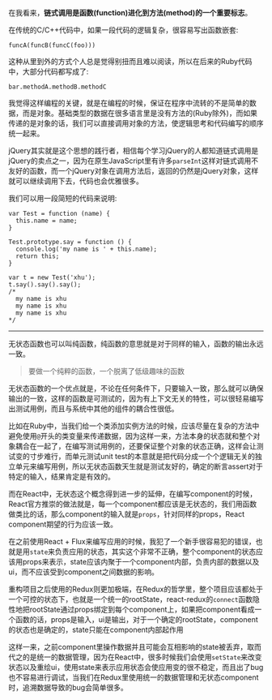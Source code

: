 在我看来，**链式调用是函数(function)进化到方法(method)的一个重要标志**。

在传统的C/C++代码中，如果一段代码的逻辑复杂，很容易写出函数嵌套:

    funcA(funcB(funcC(foo)))
    
这种从里到外的方式个人总是觉得别扭而且难以阅读，所以在后来的Ruby代码中，大部分代码都写成了:

    bar.methodA.methodB.methodC
    
我觉得这样编程的关键，就是在编程的时候，保证在程序中流转的不是简单的数据，而是对象。基础类型的数据在很多语言里是没有方法的(Ruby除外)，而如果传递的是对象的话，我们可以直接调用对象的方法，使逻辑思考和代码编写的顺序统一起来。

jQuery其实就是这个思想的践行者，相信每个学习jQuery的人都知道链式调用是jQuery的卖点之一，因为在原生JavaScript里有许多`parseInt`这样对链式调用不友好的函数，而一个jQuery对象在调用方法后，返回的仍然是jQuery对象，这样就可以继续调用下去，代码也会优雅很多。

我们可以用一段简短的代码来说明: 

    var Test = function (name) {
      this.name = name;
    }

    Test.prototype.say = function () {
      console.log('my name is ' + this.name);
      return this;
    }
    
    var t = new Test('xhu');
    t.say().say().say();
    /*
      my name is xhu
      my name is xhu
      my name is xhu
    */
    
---

无状态函数也可以叫纯函数，纯函数的意思就是对于同样的输入，函数的输出永远一致。

> 要做一个纯粹的函数，一个脱离了低级趣味的函数

无状态函数的一个优点就是，不论在任何条件下，只要输入一致，那么就可以确保输出的一致，这样的函数是可测试的，因为有上下文无关的特性，可以很轻易编写出测试用例，而且与系统中其他的组件的耦合性很低。

比如在Ruby中，当我们给一个类添加实例方法的时候，应该尽量在复杂的方法中避免使用`@`开头的类变量来传递数据，因为这样一来，方法本身的状态就和整个对象耦合在一起了，在编写测试用例的，还要保证整个对象的状态正确，这样会让测试变的寸步难行，而单元测试unit test的本意就是把代码分成一个个逻辑无关的独立单元来编写用例，所以无状态函数天生就是测试友好的，确定的断言assert对于特定的输入，结果肯定是有效的。

而在React中，无状态这个概念得到进一步的延伸，在编写component的时候，React官方推崇的做法就是，每一个component都应该是无状态的，我们用函数做类比的话，那么component的输入就是`props`，针对同样的props，React component期望的行为应该一致。

在之前使用React + Flux来编写应用的时候，我犯了一个新手很容易犯的错误，也就是用`state`来负责应用的状态，其实这个非常不正确，整个component的状态应该用props来表示，state应该内聚于一个component内部，负责内部的数据以及ui，而不应该受到component之间数据的影响。

重构项目之后使用的Redux则更加极端，在Redux的哲学里，整个项目应该都处于一个可控的状态下，也就是一个统一的rootState，react-redux的`connect`函数隐性地把rootState通过props绑定到每个component上，如果把component看成一个函数的话，props是输入，ui是输出，对于一个确定的rootState，component的状态也是确定的，state只能在component内部起作用

这样一来，之前component里操作数据并且可能会互相影响的state被丢弃，取而代之的是统一的数据管理，因为在React中，很多时候我们会使用`setState`来改变状态以及重绘ui，使用state来表示应用状态会使应用变的很不稳定，而且出了bug也不容易进行调试，当我们在Redux里使用统一的数据管理和无状态component时，追溯数据导致的bug会简单很多。

